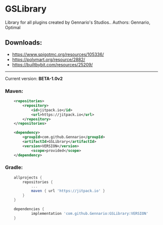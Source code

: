 # GSLibrary

Library for all plugins created by Gennario's Studios..
Authors: Gennario, Optimal

## Downloads:
- https://www.spigotmc.org/resources/105336/
- https://polymart.org/resource/2882/
- https://builtbybit.com/resources/25209/

-----------------------------------------------

Current version: **BETA-1.0v2**
### Maven:
```xml
	<repositories>
		<repository>
		    <id>jitpack.io</id>
		    <url>https://jitpack.io</url>
		</repository>
	</repositories>
  
	<dependency>
	    <groupId>com.github.Gennario</groupId>
	    <artifactId>GSLibrary</artifactId>
	    <version>VERSION</version>
            <scope>provided</scope>
	</dependency>
```

### Gradle:
```groovy
	allprojects {
		repositories {
			...
			maven { url 'https://jitpack.io' }
		}
	}
  
	dependencies {
	        implementation 'com.github.Gennario:GSLibrary:VERSION'
	}
```

